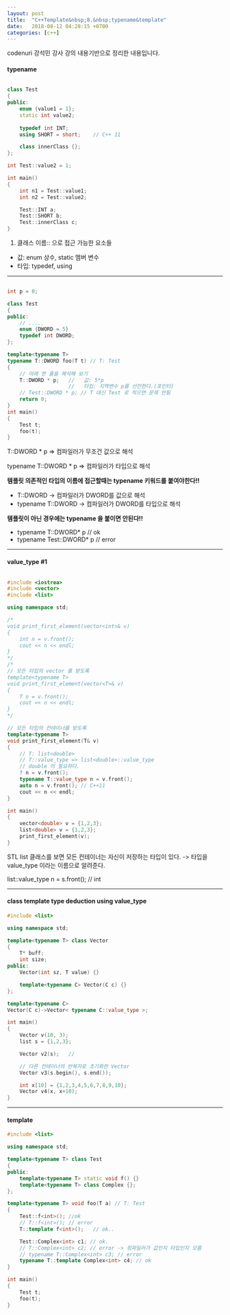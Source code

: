 ```yaml
---
layout: post
title:  "C++Template&nbsp;8.&nbsp;typename&template"
date:   2018-08-12 04:28:15 +0700
categories: [c++]
---
```


codenuri 강석민 강사 강의 내용기반으로 정리한 내용입니다.

#### typename

```cpp

class Test
{
public:
	enum {value1 = 1};
	static int value2;
	
	typedef int INT;
	using SHORT = short;	// C++ 11

	class innerClass {};
};

int Test::value2 = 1;

int main()
{
	int n1 = Test::value1;
	int n2 = Test::value2;

	Test::INT a;
	Test::SHORT b;
	Test::innerClass c;
}

```

1. 클래스 이름:: 으로 접근 가능한 요소들

- 값: enum 상수, static 멤버 변수
- 타입: typedef, using


---

```cpp

int p = 0;

class Test
{
public:
	// .....
	enum {DWORD = 5}
	typedef int DWORD;
};

template<typename T>
typename T::DWORD foo(T t) // T: Test
{
	// 아래 한 줄을 해석해 보기
	T::DWORD * p;	//	 값: 5*p
					//   타입: 지역변수 p를 선언한다.(포인터)
	// Test::DWORD * p; // T 대신 Test 로 적으면 문제 안됨
	return 0;
}
int main()
{
	Test t;
	foo(t);
}

```

T::DWORD * p => 컴파일러가 무조건 값으로 해석

typename T::DWORD * p => 컴파일러가 타입으로 해석

**템플릿 의존적인 타입의 이름에 접근할때는 typename 키워드를 붙여야한다!!**

- T::DWORD -> 컴파일러가 DWORD를 값으로 해석
- typename T::DWORD -> 컴파일러가 DWORD를 타입으로 해석

**템플릿이 아닌 경우에는 typename 을 붙이면 안된다!!**

- typename T::DWORD* p // ok
- typename Test::DWORD* p // error

---

#### value_type #1

```cpp

#include <iostrea>
#include <vector>
#include <list>

using namespace std;

/*
void print_first_element(vector<int>& v)
{
	int n = v.front();
	cout << n << endl;
}
*/
/*
// 모든 타입의 vector 를 받도록
template<typename T>
void print_first_element(vector<T>& v)
{
	T n = v.front();
	cout << n << endl;
}
*/

// 모든 타입의 컨테이너를 받도록
template<typename T>
void print_first_element(T& v)
{
	// T: list<double>
	// T::value_type => list<double>::value_type
	// double 이 필요하다.
	? n = v.front();
	typename T::value_type n = v.front();
	auto n = v.front();	// C++11
	cout << n << endl;
}

int main()
{
	vector<double> v = {1,2,3};
	list<double> v = {1,2,3};
	print_first_element(v);
}

```

STL list 클래스를 보면 모든 컨테이너는 자신이 저장하는 타입이 있다.
-> 타입을 value_type 이라는 이름으로 알려준다.

list<int>::value_type n = s.front();	// int

---

#### class template type deduction using value_type

```cpp
#include <list>

using namespace std;

template<typename T> class Vector
{
	T* buff;
	int size;
public:
	Vector(int sz, T value) {}

	template<typename C> Vector(C c) {}
};

template<typename C> 
Vector(C c)->Vector< typename C::value_type >;

int main()
{
	Vector v(10, 3);
	list s = {1,2,3};

	Vector v2(s);	//

	// 다른 컨테이너의 반복자로 초기화한 Vector
	Vector v3(s.begin(), s.end());

	int x[10] = {1,2,3,4,5,6,7,8,9,10};
	Vector v4(x, x+10);
}

```

---

#### template

```cpp
#include <list>

using namespace std;

template<typename T> class Test
{
public:
	template<typename T> static void f() {}
	template<typename T> class Complex {};
};

template<typename T> void foo(T a) // T: Test
{
	Test::f<int>(); //ok
	// T::f<int>(); // error
	T::template f<int>();	// ok..

	Test::Complex<int> c1; // ok.
	// T::Complex<int> c2; // error -> 컴파일러가 값인지 타입인지 모름
	// typename T::Complex<int> c3; // error
	typename T::template Complex<int> c4; // ok
}

int main()
{
	Test t;
	foo(t);
}

```